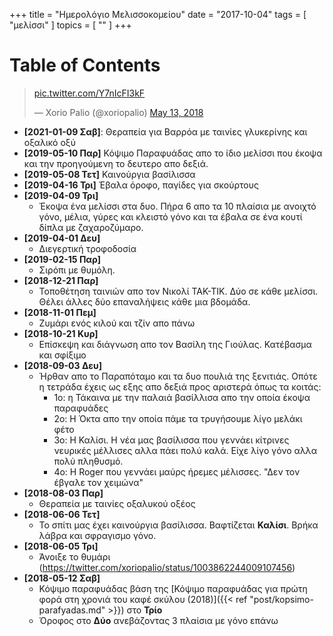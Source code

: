 +++
title = "Ημερολόγιο Μελισσοκομείου"
date = "2017-10-04"
tags = [ "μελίσσι" ]
topics = [ "" ]
+++


# Table of Contents



<blockquote class="twitter-tweet" data-lang="en"><p lang="und" dir="ltr"><a href="https://t.co/Y7nIcFI3kF">pic.twitter.com/Y7nIcFI3kF</a></p>&mdash; Xorio Palio (@xoriopalio) <a href="https://twitter.com/xoriopalio/status/995602861089320961?ref_src=twsrc%5Etfw">May 13, 2018</a></blockquote>
<script async src="https://platform.twitter.com/widgets.js" charset="utf-8"></script>

-   **<span class="timestamp-wrapper"><span class="timestamp">[2021-01-09 Σαβ]</span></span>**: Θεραπεία για Βαρρόα με ταινίες γλυκερίνης και οξαλικό οξύ
-   **<span class="timestamp-wrapper"><span class="timestamp">[2019-05-10 Παρ]</span></span>** Κόψιμο Παραφυάδας απο το ίδιο μελίσσι που έκοψα και την προηγούμενη το δευτερο απο δεξιά.
-   **<span class="timestamp-wrapper"><span class="timestamp">[2019-05-08 Τετ]</span></span>** Καινούργια βασίλισσα
-   **<span class="timestamp-wrapper"><span class="timestamp">[2019-04-16 Τρι]</span></span>** Έβαλα όροφο, παγίδες για σκούρτους
-   **<span class="timestamp-wrapper"><span class="timestamp">[2019-04-09 Τρι]</span></span>**
    -   Έκοψα ένα μελίσσι στα δυο. Πήρα 6 απο τα 10 πλαίσια με ανοιχτό γόνο, μέλια, γύρες και κλειστό γόνο και τα έβαλα σε ένα κουτί δίπλα με ζαχαροζύμαρο.
-   **<span class="timestamp-wrapper"><span class="timestamp">[2019-04-01 Δευ]</span></span>**
    -   Διεγερτική τροφοδοσία
-   **<span class="timestamp-wrapper"><span class="timestamp">[2019-02-15 Παρ]</span></span>**
    -   Σιρόπι με θυμόλη.
-   **<span class="timestamp-wrapper"><span class="timestamp">[2018-12-21 Παρ]</span></span>**
    -   Τοποθέτηση ταινιών απο τον Νικολί ΤΑΚ-ΤΙΚ. Δύο σε κάθε μελίσσι. Θέλει άλλες δύο επαναλήψεις κάθε μια βδομάδα.
-   **<span class="timestamp-wrapper"><span class="timestamp">[2018-11-01 Πεμ]</span></span>**
    -   Ζυμάρι ενός κιλού και τζίν απο πάνω
-   **<span class="timestamp-wrapper"><span class="timestamp">[2018-10-21 Κυρ]</span></span>**
    -   Επίσκεψη και διάγνωση απο τον Βασίλη της Γιούλας. Κατέβασμα και σφίξιμο
-   **<span class="timestamp-wrapper"><span class="timestamp">[2018-09-03 Δευ]</span></span>**
    -   Ήρθαν απο το Παραπόταμο και τα δυο πουλιά της ξενιτιάς. Οπότε η τετράδα έχεις ως εξης απο δεξιά προς αριστερά όπως τα κοιτάς:
        -   1ο: η Τάκαινα με την παλαιά βασίλλισα απο την οποία έκοψα παραφυάδες
        -   2ο: Η Όκτα απο την οποία πάμε τα τρυγήσουμε λίγο μελάκι φέτο
        -   3ο: Η Καλίσι. Η νέα μας βασίλισσα που γεννάει κίτρινες νευρικές μέλλισες αλλα πάει πολύ καλά. Είχε λίγο γόνο αλλα πολύ πληθυσμό.
        -   4ο: Η Roger που γεννάει μαύρς ήρεμες μέλισσες. "Δεν τον έβγαλε τον χειμώνα"
-   **<span class="timestamp-wrapper"><span class="timestamp">[2018-08-03 Παρ]</span></span>**
    -   Θεραπεία με ταινίες οξαλυκού οξέος
-   **<span class="timestamp-wrapper"><span class="timestamp">[2018-06-06 Τετ]</span></span>**
    -   Το σπίτι μας έχει καινούργια βασίλισσα. Βαφτίζεται **Καλίσι**. Βρήκα λάβρα και σφραγισμο γόνο.
-   **<span class="timestamp-wrapper"><span class="timestamp">[2018-06-05 Τρι]</span></span>**
    -   Άνοιξε το θυμάρι (<https://twitter.com/xoriopalio/status/1003862244009107456>)
-   **<span class="timestamp-wrapper"><span class="timestamp">[2018-05-12 Σαβ]</span></span>**
    -   Κόψιμο παραφυάδας βάση της [Κόψιμο παραφυάδας για πρώτη φορά στη χρονιά του καφέ σκύλου (2018)]({{< ref "post/kopsimo-parafyadas.md" >}}) στο **Τρίο**
    -   Όροφος στο **Δύο** ανεβάζοντας 3 πλαίσια με γόνο επάνω
